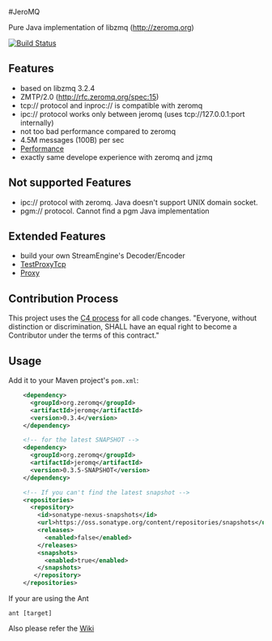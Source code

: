 #JeroMQ

Pure Java implementation of libzmq (http://zeromq.org)

[![Build Status](https://travis-ci.org/zeromq/jeromq.png)](https://travis-ci.org/zeromq/jeromq)

## Features

* based on libzmq 3.2.4
* ZMTP/2.0 (http://rfc.zeromq.org/spec:15)
* tcp:// protocol and inproc:// is compatible with zeromq
* ipc:// protocol works only between jeromq (uses tcp://127.0.0.1:port internally)
* not too bad performance compared to zeromq
 * 4.5M messages (100B) per sec
 * [Performance](https://github.com/zeromq/jeromq/wiki/Performance)
* exactly same develope experience with zeromq and jzmq

## Not supported Features

* ipc:// protocol with zeromq. Java doesn't support UNIX domain socket.
* pgm:// protocol. Cannot find a pgm Java implementation

## Extended Features

* build your own StreamEngine's Decoder/Encoder
 * [TestProxyTcp](https://github.com/zeromq/jeromq/blob/master/src/test/java/zmq/TestProxyTcp.java)
 * [Proxy](https://github.com/zeromq/jeromq/blob/master/src/main/java/org/jeromq/codec/Proxy.java)

## Contribution Process

This project uses the [C4 process](http://rfc.zeromq.org/spec:16) for all code changes. "Everyone,
without distinction or discrimination, SHALL have an equal right to become a Contributor under the
terms of this contract."

## Usage

Add it to your Maven project's `pom.xml`:

```xml
    <dependency>
      <groupId>org.zeromq</groupId>
      <artifactId>jeromq</artifactId>
      <version>0.3.4</version>
    </dependency>

    <!-- for the latest SNAPSHOT -->
    <dependency>
      <groupId>org.zeromq</groupId>
      <artifactId>jeromq</artifactId>
      <version>0.3.5-SNAPSHOT</version>
    </dependency>

    <!-- If you can't find the latest snapshot -->
    <repositories>
      <repository>
        <id>sonatype-nexus-snapshots</id>
        <url>https://oss.sonatype.org/content/repositories/snapshots</url>
        <releases>
          <enabled>false</enabled>
        </releases>
        <snapshots>
          <enabled>true</enabled>
        </snapshots>
       </repository>
    </repositories>
```

If your are using the Ant 

    ant [target]


Also please refer the [Wiki](https://github.com/zeromq/jeromq/wiki)
